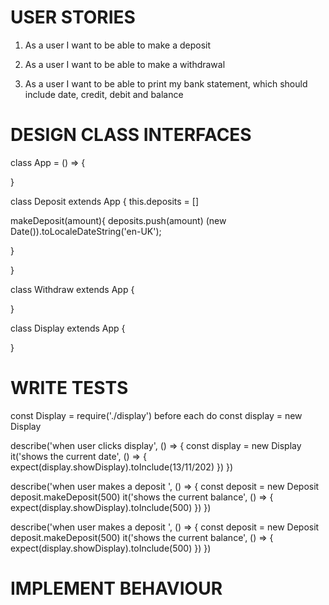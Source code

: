 # USER STORIES

1. As a user I want to be able to make a deposit

2. As a user I want to be able to make a withdrawal

3. As a user I want to be able to print my bank statement, which should include date, credit, debit and balance

# DESIGN CLASS INTERFACES

class App = () => {

}

class Deposit extends App {
this.deposits = []

makeDeposit(amount){
deposits.push(amount)
(new Date()).toLocaleDateString('en-UK');

}

}

class Withdraw extends App {

}

class Display extends App {

}

# WRITE TESTS

const Display = require('./display')
before each do
const display = new Display

describe('when user clicks display', () => {
const display = new Display
it('shows the current date', () => {
expect(display.showDisplay).toInclude(13/11/202) })
})

describe('when user makes a deposit ', () => {
const deposit = new Deposit
deposit.makeDeposit(500)
it('shows the current balance', () => {
expect(display.showDisplay).toInclude(500) })
})

describe('when user makes a deposit ', () => {
const deposit = new Deposit
deposit.makeDeposit(500)
it('shows the current balance', () => {
expect(display.showDisplay).toInclude(500) })
})

# IMPLEMENT BEHAVIOUR
